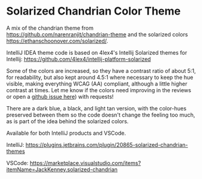 # Solarized Chandrian Color Theme

A mix of the chandrian theme from https://github.com/narenranjit/chandrian-theme and the solarized colors https://ethanschoonover.com/solarized/.

IntelliJ IDEA theme code is based on 4lex4's Intellij Solarized themes for Intellij: https://github.com/4lex4/intellij-platform-solarized


Some of the colors are increased, so they have a contrast ratio of about 5:1, for readability, but also kept around 4.5:1 where necessary to keep the hue visible, making everything WCAG (AA) compliant, although a little higher contrast at times. Let me know if the colors need improving in the reviews or open a [github issue here](https://github.com/JackKenney/solarized-chandrian-theme/issues)) with requests!

There are a dark blue, a black, and light tan version, with the color-hues preserved between them so the code doesn't change the feeling too much, as is part of the idea behind the solarized colors.

Available for both IntelliJ products and VSCode.

IntelliJ: https://plugins.jetbrains.com/plugin/20865-solarized-chandrian-themes

VSCode: https://marketplace.visualstudio.com/items?itemName=JackKenney.solarized-chandrian
